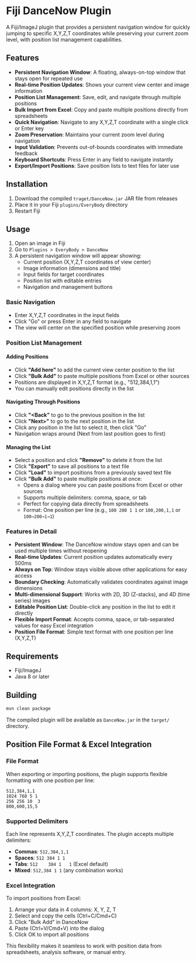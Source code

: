 # Fiji DanceNow Plugin

A Fiji/ImageJ plugin that provides a persistent navigation window for quickly jumping to specific X,Y,Z,T coordinates while preserving your current zoom level, with position list management capabilities.

## Features

- **Persistent Navigation Window**: A floating, always-on-top window that stays open for repeated use
- **Real-time Position Updates**: Shows your current view center and image information
- **Position List Management**: Save, edit, and navigate through multiple positions
- **Bulk Import from Excel**: Copy and paste multiple positions directly from spreadsheets
- **Quick Navigation**: Navigate to any X,Y,Z,T coordinate with a single click or Enter key
- **Zoom Preservation**: Maintains your current zoom level during navigation
- **Input Validation**: Prevents out-of-bounds coordinates with immediate feedback
- **Keyboard Shortcuts**: Press Enter in any field to navigate instantly
- **Export/Import Positions**: Save position lists to text files for later use

## Installation

1. Download the compiled `traget/DanceNow.jar` JAR file from releases
2. Place it in your Fiji `plugins/EveryBody` directory
3. Restart Fiji

## Usage

1. Open an image in Fiji
2. Go to `Plugins > EveryBody > DanceNow`
3. A persistent navigation window will appear showing:
   - Current position (X,Y,Z,T coordinates of view center)
   - Image information (dimensions and title)
   - Input fields for target coordinates
   - Position list with editable entries
   - Navigation and management buttons

### Basic Navigation
- Enter X,Y,Z,T coordinates in the input fields
- Click "Go" or press Enter in any field to navigate
- The view will center on the specified position while preserving zoom

### Position List Management

#### Adding Positions
- Click **"Add here"** to add the current view center position to the list
- Click **"Bulk Add"** to paste multiple positions from Excel or other sources
- Positions are displayed in X,Y,Z,T format (e.g., "512,384,1,1")
- You can manually edit positions directly in the list

#### Navigating Through Positions
- Click **"<Back"** to go to the previous position in the list
- Click **"Next>"** to go to the next position in the list
- Click any position in the list to select it, then click "Go"
- Navigation wraps around (Next from last position goes to first)

#### Managing the List
- Select a position and click **"Remove"** to delete it from the list
- Click **"Export"** to save all positions to a text file
- Click **"Load"** to import positions from a previously saved text file
- Click **"Bulk Add"** to paste multiple positions at once:
  - Opens a dialog where you can paste positions from Excel or other sources
  - Supports multiple delimiters: comma, space, or tab
  - Perfect for copying data directly from spreadsheets
  - Format: One position per line (e.g., `100 200 1 1` or `100,200,1,1` or `100→200→1→1`)

### Features in Detail

- **Persistent Window**: The DanceNow window stays open and can be used multiple times without reopening
- **Real-time Updates**: Current position updates automatically every 500ms
- **Always on Top**: Window stays visible above other applications for easy access
- **Boundary Checking**: Automatically validates coordinates against image dimensions
- **Multi-dimensional Support**: Works with 2D, 3D (Z-stacks), and 4D (time series) images
- **Editable Position List**: Double-click any position in the list to edit it directly
- **Flexible Import Format**: Accepts comma, space, or tab-separated values for easy Excel integration
- **Position File Format**: Simple text format with one position per line (X,Y,Z,T)

## Requirements

- Fiji/ImageJ
- Java 8 or later

## Building

```bash
mvn clean package
```

The compiled plugin will be available as `DanceNow.jar` in the `target/` directory.

## Position File Format & Excel Integration

### File Format
When exporting or importing positions, the plugin supports flexible formatting with one position per line:

```
512,384,1,1
1024 768 5 1
256	256	10	3
800,600,15,5
```

### Supported Delimiters
Each line represents X,Y,Z,T coordinates. The plugin accepts multiple delimiters:
- **Commas**: `512,384,1,1`
- **Spaces**: `512 384 1 1`
- **Tabs**: `512	384	1	1` (Excel default)
- **Mixed**: `512,384 1	1` (any combination works)

### Excel Integration
To import positions from Excel:
1. Arrange your data in 4 columns: X, Y, Z, T
2. Select and copy the cells (Ctrl+C/Cmd+C)
3. Click "Bulk Add" in DanceNow
4. Paste (Ctrl+V/Cmd+V) into the dialog
5. Click OK to import all positions

This flexibility makes it seamless to work with position data from spreadsheets, analysis software, or manual entry.

